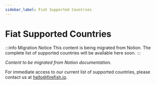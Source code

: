 ```yaml
---
sidebar_label: Fiat Supported Countries
---
```


# Fiat Supported Countries

:::info Migration Notice
This content is being migrated from Notion. The complete list of supported countries will be available here soon.
:::

_Content to be migrated from Notion documentation._

For immediate access to our current list of supported countries, please contact us at [hello@firefish.io](mailto:hello@firefish.io).
